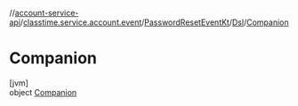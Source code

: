 //[account-service-api](../../../../../index.md)/[classtime.service.account.event](../../../index.md)/[PasswordResetEventKt](../../index.md)/[Dsl](../index.md)/[Companion](index.md)

# Companion

[jvm]\
object [Companion](index.md)
